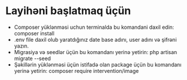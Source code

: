 # Layihəni başlatmaq üçün
 - Composer yüklənməsi uchun terminalda bu komandani daxil edin: composer install
 - .env file daxil olub yaratdığınız date base adını, user adını və şifrəni yazın.
 - Migrasiya və seedlər üçün bu komandanı yerinə yetirin: php artisan migrate --seed
 - Şəkillərin yüklənməsi üçün istifadə olan package üçün bu komandanı yerinə yetirin: composer require intervention/image
